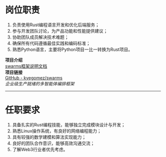 # 岗位职责

1. 负责使用Rust编程语言开发和优化后端服务；
2. 参与开发团队讨论，为产品功能和性能提供建议；
3. 协助团队成员解决技术难题；
4. 确保所有代码遵循最佳实践和编码标准；
5. 熟悉Python语言，主要将Python项目一比一转换为Rust项目。

**项目介绍**  
[swarms框架说明文档](https://docs.swarms.world/en/latest/swarms/framework/agents_explained/)  
**项目链接**  
[GitHub - kyegomez/swarms](https://github.com/kyegomez/swarms)  
*企业级生产就绪的多智能体编排框架*

---

# 任职要求

1. 具备扎实的Rust编程技能，能够独立完成模块设计与开发；
2. 熟悉Linux操作系统，有良好的网络编程能力；
3. 具有较强的数学建模和算法实现能力；
4. 良好的团队合作意识，能够高效沟通交流；
5. 了解Web3行业者优先考虑。
